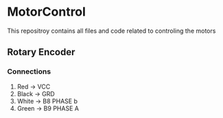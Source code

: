 # MotorControl
This repositroy contains all files and code related to controling the motors


## Rotary Encoder 

### Connections 
1. Red      -> VCC
2. Black    -> GRD
3. White    -> B8 PHASE b
4. Green    -> B9 PHASE A
